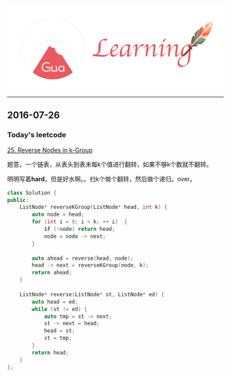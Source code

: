 ![](/background.png)

---


## 2016-07-26

### Today's leetcode

[25. Reverse Nodes in k-Group](https://leetcode.com/problems/reverse-nodes-in-k-group/)

题意，一个链表，从表头到表末每k个值进行翻转，如果不够k个数就不翻转。

明明写着**hard**，但是好水啊。。扫k个做个翻转，然后做个递归，over。

```c++
class Solution {
public:
    ListNode* reverseKGroup(ListNode* head, int k) {
        auto node = head;
        for (int i = 0; i < k; ++ i)  {
            if (!node) return head;
            node = node -> next;
        }
        
        auto ahead = reverse(head, node);
        head -> next = reverseKGroup(node, k);
        return ahead;
    }
    
    ListNode* reverse(ListNode* st, ListNode* ed) {
        auto head = ed;
        while (st != ed) {
            auto tmp = st -> next;
            st -> next = head;
            head = st;
            st = tmp;
        }
        return head;
    }
};
```
